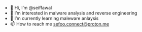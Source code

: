 - 👋 Hi, I’m @seiffawal
- 👀 I’m interested in malware analysis and reverse engineering 
- 🌱 I’m currently learning maleware anlaysis 
- 📫 How to reach me sefoo.connect@proton.me
